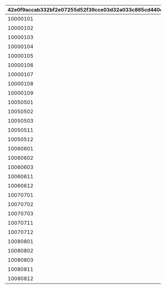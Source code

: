|42e0f9accab332bf2e07255d52f39cce03d32a033c865cd440d669ae80732cc3|0f998fe471c6cfbc289390c86a5b85b1ddedec0f447db082ece6983a3c514e09|75271626aacbf200ebf8932c4b344965cb8eea6e2513799dbc62d3bff340d4f7|fef811188950f3e042e45167ce940909dba7109f14b6d5458a86e3525ee8237a|93612f567b79ecd4df912822110fb41b7c6f6aaba3d91cf68b9196aca9913b81|fdc71ac565b5025b9ea687ad0219ee7175303eb83ed84cffb9f34c196ae83fc4|65221b2a187d7f26bd77dc8bd650cc1394693764be0c2f44e407a07b76ddc0f4|e79565a43913e05d5be319a90bbace9f4e9fbf9d55d57e055be894b1e26622ca|5175fcce94e0a53e584b33bd4d6b0cd49f806a40a6a09e512133bc741ac89daa|534fdd00613da2ad7df5bda013c058ee488d03435635caf9cd2551e768573e04|96cb013a8dc3c827fd966b138586450a2e74d4097a28da2d2446cc0bcbc2a23f|
| --- | --- | --- | --- | --- | --- | --- | --- | --- | --- | --- |
|10000101|1回バトルしよう|0|2021/08/17 12:00:00|0|10000101|7000|1000|10|1|2021/08/24 11:59:59|
|10000102|5回バトルしよう|0|2021/08/17 12:00:00|0|10000102|7000|1000|10|5|2021/08/24 11:59:59|
|10000103|10回バトルしよう|0|2021/08/17 12:00:00|0|10000103|7000|1000|10|10|2021/08/24 11:59:59|
|10000104|15回バトルしよう|0|2021/08/17 12:00:00|0|10000104|7000|1000|10|15|2021/08/24 11:59:59|
|10000105|20回バトルしよう|0|2021/08/17 12:00:00|0|10000105|7000|1000|10|20|2021/08/24 11:59:59|
|10000106|25回バトルしよう|0|2021/08/17 12:00:00|0|10000106|7000|1000|10|25|2021/08/24 11:59:59|
|10000107|30回バトルしよう|0|2021/08/17 12:00:00|0|10000107|7000|1000|10|30|2021/08/24 11:59:59|
|10000108|35回バトルしよう|0|2021/08/17 12:00:00|0|10000108|7000|1000|10|35|2021/08/24 11:59:59|
|10000109|40回バトルしよう|0|2021/08/17 12:00:00|0|10000109|7000|1000|10|40|2021/08/24 11:59:59|
|10050501|ミソラに累積300万ダメージ与えよう|0|2021/08/17 12:00:00|1005|10050501|7001|1005|50|3000000|2021/08/24 11:59:59|
|10050502|ミソラに累積900万ダメージ与えよう|0|2021/08/17 12:00:00|1005|10050502|7001|1005|50|9000000|2021/08/24 11:59:59|
|10050503|ミソラに累積1500万ダメージ与えよう|0|2021/08/17 12:00:00|1005|10050503|7001|1005|50|15000000|2021/08/24 11:59:59|
|10050511|ミソラに1度のバトルで100万ダメージ与えよう|1000000|2021/08/17 12:00:00|1005|10050511|7002|1005|51|1|2021/08/24 11:59:59|
|10050512|ミソラに1度のバトルで300万ダメージ与えよう|3000000|2021/08/17 12:00:00|1005|10050512|7002|1005|51|1|2021/08/24 11:59:59|
|10060601|ランファに累積500万ダメージ与えよう|0|2021/08/17 12:00:00|1006|10060601|7001|1006|60|5000000|2021/08/24 11:59:59|
|10060602|ランファに累積1500万ダメージ与えよう|0|2021/08/17 12:00:00|1006|10060602|7001|1006|60|15000000|2021/08/24 11:59:59|
|10060603|ランファに累積2400万ダメージ与えよう|0|2021/08/17 12:00:00|1006|10060603|7001|1006|60|24000000|2021/08/24 11:59:59|
|10060611|ランファに1度のバトルで200万ダメージ与えよう|2000000|2021/08/17 12:00:00|1006|10060611|7002|1006|61|1|2021/08/24 11:59:59|
|10060612|ランファに1度のバトルで500万ダメージ与えよう|5000000|2021/08/17 12:00:00|1006|10060612|7002|1006|61|1|2021/08/24 11:59:59|
|10070701|アゾールドに累積300万ダメージ与えよう|0|2021/08/17 12:00:00|1007|10070701|7001|1007|70|3000000|2021/08/24 11:59:59|
|10070702|アゾールドに累積900万ダメージ与えよう|0|2021/08/17 12:00:00|1007|10070702|7001|1007|70|9000000|2021/08/24 11:59:59|
|10070703|アゾールドに累積1500万ダメージ与えよう|0|2021/08/17 12:00:00|1007|10070703|7001|1007|70|15000000|2021/08/24 11:59:59|
|10070711|アゾールドに1度のバトルで100万ダメージ与えよう|1000000|2021/08/17 12:00:00|1007|10070711|7002|1007|71|1|2021/08/24 11:59:59|
|10070712|アゾールドに1度のバトルで300万ダメージ与えよう|3000000|2021/08/17 12:00:00|1007|10070712|7002|1007|71|1|2021/08/24 11:59:59|
|10080801|カリザに累積500万ダメージ与えよう|0|2021/08/17 12:00:00|1008|10080801|7001|1008|80|5000000|2021/08/24 11:59:59|
|10080802|カリザに累積1500万ダメージ与えよう|0|2021/08/17 12:00:00|1008|10080802|7001|1008|80|15000000|2021/08/24 11:59:59|
|10080803|カリザに累積2400万ダメージ与えよう|0|2021/08/17 12:00:00|1008|10080803|7001|1008|80|24000000|2021/08/24 11:59:59|
|10080811|カリザに1度のバトルで200万ダメージ与えよう|2000000|2021/08/17 12:00:00|1008|10080811|7002|1008|81|1|2021/08/24 11:59:59|
|10080812|カリザに1度のバトルで500万ダメージ与えよう|5000000|2021/08/17 12:00:00|1008|10080812|7002|1008|81|1|2021/08/24 11:59:59|